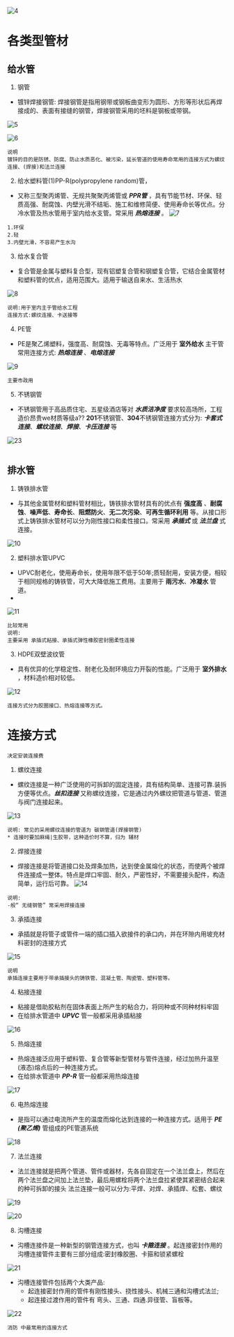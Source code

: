 ![4](https://github.com/happyshuaishuai/SuanLiang/blob/main/pages/给排水/images/4.png)


# 各类型管材

## 给水管

1. 钢管
 - 镀锌焊接钢管: 焊接钢管是指用钢带或钢板曲变形为圆形、方形等形状后再焊接成的、表面有接缝的钢管，焊接钢管采用的坯料是钢板或带钢。

![5](https://github.com/happyshuaishuai/SuanLiang/blob/main/pages/给排水/images/5.png)

![6](https://github.com/happyshuaishuai/SuanLiang/blob/main/pages/给排水/images/6.png)

```
说明
镀锌的目的是防锈、防腐、防止水质恶化、被污染，延长管道的使用寿命常用的连接方式为螺纹连接、(焊接)和法兰连接
```

2. 给水塑料管(1)PP-R(polypropylene random)管，
 - 又称三型聚丙烯管、无规共聚聚丙烯管或 ***PPR管*** ，具有节能节材、环保、轻质高强、耐腐蚀、内壁光滑不结垢、施工和维修简便、使用寿命长等优点。分冷水管及热水管用于室内给水支管。常采用 ***热熔连接*** 。
![7](https://github.com/happyshuaishuai/SuanLiang/blob/main/pages/给排水/images/7.png)

```
1.环保
2.轻
3.内壁光滑，不容易产生水沟
```

3. 给水复合管
 - 复合管是金属与塑料复合型，现有铝塑复合管和钢塑复合管，它结合金属管材和塑料管的优点，适用范围大。适用于输送自来水、生活热水

![8](https://github.com/happyshuaishuai/SuanLiang/blob/main/pages/给排水/images/8.png)

```
说明:用于室内主于管给水工程
连接方式:螺纹连接、卡送接等
```

4. PE管
- PE是聚乙烯塑料，强度高、耐腐蚀、无毒等特点。广泛用于 **室外给水** 主干管常用连接方式: ***热熔连接*** 、***电熔连接***

![9](https://github.com/happyshuaishuai/SuanLiang/blob/main/pages/给排水/images/9.png)

```
主要市政用
```

5. 不锈钢管
- 不锈钢管用于高品质住宅、五星级酒店等对 ***水质洁净度*** 要求较高场所，工程造价昂贵we材质等级a?? **201**不锈钢管、**304**不锈钢管连接方式分为: ***卡套式连接***、***螺纹连接***、***焊接***、***卡压连接***  等

![23](https://github.com/happyshuaishuai/SuanLiang/blob/main/pages/给排水/images/23.png)

```

```


## 排水管
1. 铸铁排水管
- 与其他金属管材和塑料管材相比，铸铁排水管材具有的优点有 **强度高** 、**耐腐蚀**、**噪声低**、**寿命长**、**阻燃防火**、**无二次污染**、**可再生循环利用** 等。从接口形式上铸铁排水管材可以分为刚性接口和柔性接口。常采用 ***承插式*** 或 ***法兰盘*** 式连接。


![10](https://github.com/happyshuaishuai/SuanLiang/blob/main/pages/给排水/images/10.png)


2. 塑料排水管UPVC
- UPVC耐老化，使用寿命长，使用年限不低于50年;质轻耐用，安装方便，相较于相同规格的铸铁管，可大大降低施工费用。主要用于 **雨污水**、**冷凝水** 管道。
- 
![11](https://github.com/happyshuaishuai/SuanLiang/blob/main/pages/给排水/images/11.png)

```
比较常用
说明:
主要采用 承插式粘接、承插式弹性橡胶密封圈柔性连接
```

3. HDPE双壁波纹管
- 具有优异的化学稳定性、耐老化及耐环境应力开裂的性能。广泛用于 **室外排水** ，材料造价相对较低。

![12](https://github.com/happyshuaishuai/SuanLiang/blob/main/pages/给排水/images/12.png)

```
连接方式分为胶圈接口、热熔连接等方式。
```


# 连接方式
```
决定安装连接费
```


1. 螺纹连接
- 螺纹连接是一种广泛使用的可拆卸的固定连接，具有结构简单、连接可靠.装拆方便等优点。***丝扣连接*** 又称螺纹连接，它是通过内外螺纹把管道与管道、管道与阀门连接起来。

![13](https://github.com/happyshuaishuai/SuanLiang/blob/main/pages/给排水/images/13.png)
```
说明: 常见的采用螺纹连接的管道为 碳钢管道(焊接钢管)
* 连接时要加麻绳|生胶带，这种造价时不算，归为 辅材
```

2. 焊接连接
- 焊接连接是将管道接口处及焊条加热，达到使金属熔化的状态，而使两个被焊件连接成一整体。特点是焊口牢固、耐久，严密性好，不需要接头配件，构造简单，运行后可靠。
![14](https://github.com/happyshuaishuai/SuanLiang/blob/main/pages/给排水/images/14.png)
```
说明:
-般“ 无缝钢管” 常采用焊接连接
```

3. 承插连接
- 承插就是将管子或管件一端的插口插入欲接件的承口内，并在环隙内用坡充材料密封的连接方式

![15](https://github.com/happyshuaishuai/SuanLiang/blob/main/pages/给排水/images/15.png)

```
说明
承插连接主要用于带承插接头的铸铁管、混凝土管、陶瓷管、塑料管等。
```


4. 粘接连接
- 粘接是借助胶粘剂在固体表面上所产生的粘合力，将同种或不同种材料牢固
- 在给排水管道中 ***UPVC*** 管一般都采用承插粘接

![16](https://github.com/happyshuaishuai/SuanLiang/blob/main/pages/给排水/images/16.png)


5. 热熔连接
- 热熔连接泛应用于塑料管、复合管等新型管材与管件连接，经过加热升温至(液态)熔点后的一种连接方式。
- 在给排水管道中 ***PP-R*** 管一般都采用热熔连接

![17](https://github.com/happyshuaishuai/SuanLiang/blob/main/pages/给排水/images/17.png)


6. 电热熔连接
- 是指可以通过电流所产生的温度而熔化达到连接的一种连接方式。适用于 ***PE (聚乙烯)*** 管组成的PE管道系统

![18](https://github.com/happyshuaishuai/SuanLiang/blob/main/pages/给排水/images/18.png)


7. 法兰连接
- 法兰连接就是把两个管道、管件或器材，先各自固定在一个法兰盘上，然后在两个法兰盘之间加上法兰垫，最后用螺栓将两个法兰盘拉紧使其紧密结合起来的种可拆卸的接头
法兰连接一般可以分为:平焊、对焊、承插焊、松套、螺纹

![19](https://github.com/happyshuaishuai/SuanLiang/blob/main/pages/给排水/images/19.png)

![20](https://github.com/happyshuaishuai/SuanLiang/blob/main/pages/给排水/images/20.png)


8. 沟槽连接
- 沟槽连接件是一种新型的钢管连接方式，也叫 ***卡箍连接*** 。起连接密封作用的沟槽连接管件主要有三部分组成:密封橡胶圈、卡箍和锁紧螺栓

![21](https://github.com/happyshuaishuai/SuanLiang/blob/main/pages/给排水/images/21.png)

- 沟槽连接管件包括两个大类产品: 
  - 起连接密封作用的管件有刚性接头、挠性接头、机械三通和沟槽式法兰;
  - 起连接过渡作用的管件有 弯头、三通、四通.异径管、盲板等。

![22](https://github.com/happyshuaishuai/SuanLiang/blob/main/pages/给排水/images/22.png)

```
消防 中最常用的连接方式
```